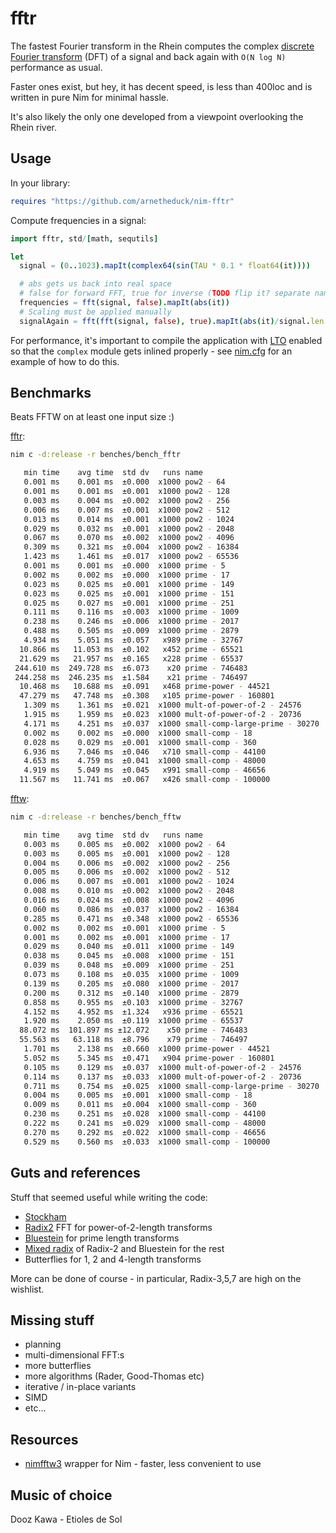 # fftr

The fastest Fourier transform in the Rhein computes the complex [discrete Fourier transform](https://en.wikipedia.org/wiki/Discrete_Fourier_transform) (DFT) of a signal and back again with `O(N log N)` performance as usual.

Faster ones exist, but hey, it has decent speed, is less than 400loc and is written in pure Nim for minimal hassle.

It's also likely the only one developed from a viewpoint overlooking the Rhein river.

## Usage

In your library:

```nim
requires "https://github.com/arnetheduck/nim-fftr"
```

Compute frequencies in a signal:

```nim
import fftr, std/[math, sequtils]

let
  signal = (0..1023).mapIt(complex64(sin(TAU * 0.1 * float64(it))))

  # abs gets us back into real space
  # false for forward FFT, true for inverse (TODO flip it? separate names?)
  frequencies = fft(signal, false).mapIt(abs(it))
  # Scaling must be applied manually
  signalAgain = fft(fft(signal, false), true).mapIt(abs(it)/signal.len.float64)
```

For performance, it's important to compile the application with [LTO](https://en.wikipedia.org/wiki/Interprocedural_optimization#WPO_and_LTO) enabled so that the `complex` module gets inlined properly - see [nim.cfg](./nim.cfg) for an example of how to do this.

## Benchmarks

Beats FFTW on at least one input size :)

[fftr](./benches/bench_fftr.nim):

```sh
nim c -d:release -r benches/bench_fftr

   min time    avg time  std dv   runs name
   0.001 ms    0.001 ms  ±0.000  x1000 pow2 - 64
   0.001 ms    0.001 ms  ±0.001  x1000 pow2 - 128
   0.003 ms    0.004 ms  ±0.002  x1000 pow2 - 256
   0.006 ms    0.007 ms  ±0.001  x1000 pow2 - 512
   0.013 ms    0.014 ms  ±0.001  x1000 pow2 - 1024
   0.029 ms    0.032 ms  ±0.001  x1000 pow2 - 2048
   0.067 ms    0.070 ms  ±0.002  x1000 pow2 - 4096
   0.309 ms    0.321 ms  ±0.004  x1000 pow2 - 16384
   1.423 ms    1.461 ms  ±0.017  x1000 pow2 - 65536
   0.001 ms    0.001 ms  ±0.000  x1000 prime - 5
   0.002 ms    0.002 ms  ±0.000  x1000 prime - 17
   0.023 ms    0.025 ms  ±0.001  x1000 prime - 149
   0.023 ms    0.025 ms  ±0.001  x1000 prime - 151
   0.025 ms    0.027 ms  ±0.001  x1000 prime - 251
   0.111 ms    0.116 ms  ±0.003  x1000 prime - 1009
   0.238 ms    0.246 ms  ±0.006  x1000 prime - 2017
   0.488 ms    0.505 ms  ±0.009  x1000 prime - 2879
   4.934 ms    5.051 ms  ±0.057   x989 prime - 32767
  10.866 ms   11.053 ms  ±0.102   x452 prime - 65521
  21.629 ms   21.957 ms  ±0.165   x228 prime - 65537
 244.610 ms  249.728 ms  ±6.073    x20 prime - 746483
 244.258 ms  246.235 ms  ±1.584    x21 prime - 746497
  10.468 ms   10.688 ms  ±0.091   x468 prime-power - 44521
  47.279 ms   47.748 ms  ±0.308   x105 prime-power - 160801
   1.309 ms    1.361 ms  ±0.021  x1000 mult-of-power-of-2 - 24576
   1.915 ms    1.959 ms  ±0.023  x1000 mult-of-power-of-2 - 20736
   4.171 ms    4.251 ms  ±0.037  x1000 small-comp-large-prime - 30270
   0.002 ms    0.002 ms  ±0.000  x1000 small-comp - 18
   0.028 ms    0.029 ms  ±0.001  x1000 small-comp - 360
   6.936 ms    7.046 ms  ±0.046   x710 small-comp - 44100
   4.653 ms    4.759 ms  ±0.041  x1000 small-comp - 48000
   4.919 ms    5.049 ms  ±0.045   x991 small-comp - 46656
  11.567 ms   11.741 ms  ±0.067   x426 small-comp - 100000
```

[fftw](./benches/bench_fftw.nim):

```sh
nim c -d:release -r benches/bench_fftw

   min time    avg time  std dv   runs name
   0.003 ms    0.005 ms  ±0.002  x1000 pow2 - 64
   0.003 ms    0.005 ms  ±0.001  x1000 pow2 - 128
   0.004 ms    0.006 ms  ±0.002  x1000 pow2 - 256
   0.005 ms    0.006 ms  ±0.002  x1000 pow2 - 512
   0.006 ms    0.007 ms  ±0.001  x1000 pow2 - 1024
   0.008 ms    0.010 ms  ±0.002  x1000 pow2 - 2048
   0.016 ms    0.024 ms  ±0.008  x1000 pow2 - 4096
   0.060 ms    0.086 ms  ±0.037  x1000 pow2 - 16384
   0.285 ms    0.471 ms  ±0.348  x1000 pow2 - 65536
   0.002 ms    0.002 ms  ±0.001  x1000 prime - 5
   0.001 ms    0.002 ms  ±0.001  x1000 prime - 17
   0.029 ms    0.040 ms  ±0.011  x1000 prime - 149
   0.038 ms    0.045 ms  ±0.008  x1000 prime - 151
   0.039 ms    0.048 ms  ±0.009  x1000 prime - 251
   0.073 ms    0.108 ms  ±0.035  x1000 prime - 1009
   0.139 ms    0.205 ms  ±0.080  x1000 prime - 2017
   0.200 ms    0.312 ms  ±0.140  x1000 prime - 2879
   0.858 ms    0.955 ms  ±0.103  x1000 prime - 32767
   4.152 ms    4.952 ms  ±1.324   x936 prime - 65521
   1.920 ms    2.050 ms  ±0.119  x1000 prime - 65537
  88.072 ms  101.897 ms ±12.072    x50 prime - 746483
  55.563 ms   63.118 ms  ±8.796    x79 prime - 746497
   1.701 ms    2.138 ms  ±0.660  x1000 prime-power - 44521
   5.052 ms    5.345 ms  ±0.471   x904 prime-power - 160801
   0.105 ms    0.129 ms  ±0.037  x1000 mult-of-power-of-2 - 24576
   0.114 ms    0.137 ms  ±0.033  x1000 mult-of-power-of-2 - 20736
   0.711 ms    0.754 ms  ±0.025  x1000 small-comp-large-prime - 30270
   0.004 ms    0.005 ms  ±0.001  x1000 small-comp - 18
   0.009 ms    0.011 ms  ±0.004  x1000 small-comp - 360
   0.230 ms    0.251 ms  ±0.028  x1000 small-comp - 44100
   0.222 ms    0.241 ms  ±0.029  x1000 small-comp - 48000
   0.270 ms    0.292 ms  ±0.022  x1000 small-comp - 46656
   0.529 ms    0.560 ms  ±0.033  x1000 small-comp - 100000
```

## Guts and references

Stuff that seemed useful while writing the code:

* [Stockham](http://wwwa.pikara.ne.jp/okojisan/otfft-en/stockham1.html)
* [Radix2](https://en.wikipedia.org/wiki/Cooley%E2%80%93Tukey_FFT_algorithm#The_radix-2_DIT_case) FFT for power-of-2-length transforms
* [Bluestein](https://en.wikipedia.org/wiki/Chirp_Z-transform#Bluestein.27s_algorithm) for prime length transforms
* [Mixed radix](https://community.arm.com/arm-community-blogs/b/graphics-gaming-and-vr-blog/posts/speeding-up-fast-fourier-transform-mixed-radix-on-mobile-arm-mali-gpu-by-means-of-opencl---part-1) of Radix-2 and Bluestein for the rest
* Butterflies for 1, 2 and 4-length transforms

More can be done of course - in particular, Radix-3,5,7 are high on the wishlist.

## Missing stuff

* planning
* multi-dimensional FFT:s
* more butterflies
* more algorithms (Rader, Good-Thomas etc)
* iterative / in-place variants
* SIMD
* etc...

## Resources

* [nimfftw3](https://github.com/SciNim/nimfftw3) wrapper for Nim - faster, less convenient to use

## Music of choice

Dooz Kawa - Etioles de Sol
